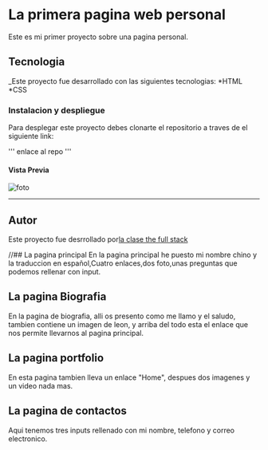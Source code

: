 # La primera pagina web personal
Este es mi primer proyecto sobre una pagina personal.

## Tecnologia
_Este proyecto fue desarrollado con las siguientes tecnologias:
*HTML
*CSS

### Instalacion y despliegue
Para desplegar este proyecto debes clonarte el repositorio a traves de el siguiente link:

'''
enlace al repo
'''

#### Vista Previa

![foto](image/google.png)

---
## Autor
Este proyecto fue desrrollado por[la clase the full stack](http://...)























//## La pagina principal
En la pagina principal he puesto mi nombre chino y la traduccion en español,Cuatro enlaces,dos foto,unas preguntas que podemos rellenar con input.

## La pagina Biografia
En la pagina de biografia, alli os presento como me llamo y el saludo, tambien contiene un imagen de leon, y arriba del todo esta el enlace que nos permite llevarnos al pagina principal.

## La pagina portfolio
En esta pagina tambien lleva un enlace "Home", despues dos imagenes y un video nada mas.

## La pagina de contactos
Aqui tenemos tres inputs rellenado con mi nombre, telefono y correo electronico.